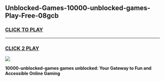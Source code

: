 
## Unblocked-Games-10000-unblocked-games-Play-Free-08gcb
<h3>
<a href="https://premium76.site?title=10000-unblocked-games&ref=23A">CLICK TO PLAY</a></h3>
<hr>

<h3>
<a href="https://premium76.site?title=10000-unblocked-games&ref=23A">CLICK 2 PLAY</a>
  
</h3>

<a href="https://premium76.site?title=10000-unblocked-games&ref=23A"><img src="https://clearcache.store/games.png"></a>


**10000-unblocked-games games unblocked: Your Gateway to Fun and Accessible Online Gaming**
